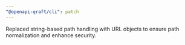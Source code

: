 ```yaml
---
"@openapi-qraft/cli": patch
---
```


Replaced string-based path handling with URL objects to ensure path normalization and enhance security.
